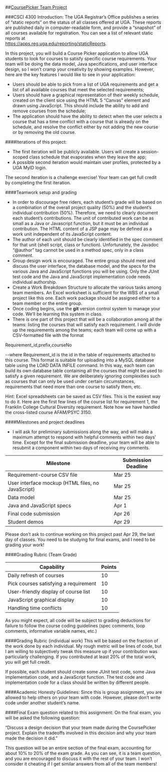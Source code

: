 ##[CoursePicker Team Project](http://vincentclee.github.io/uga-course-picker/)

###CSCI 4300
Introduction: The UGA Registrar’s Office publishes a series of “static reports” on the status of all classes offered at UGA. These reports are published daily in computer-readable form, and provide a “snapshot” of all courses available for registration. You can see a list of relevant static reports at  
https://apps.reg.uga.edu/reporting/staticReports.

In this project, you will build a Course Picker application to allow UGA students to look for courses to satisfy specific course requirements. Your team will be doing the data model, Java specifications, and user interface design, so I won’t cramp your creativity by showing examples. However, here are the key features I would like to see in your application:
* Users should be able to pick from a list of UGA requirements and get a list of all available courses that meet the selected requirements;
* Users should have a graphical representation of their weekly schedule, created on the client sice using the HTML 5 “Canvas” element and drawn using JavaScript. This should include the ability to add and remove courses from the schedule;
* The application should have the ability to detect when the user selects a course that has a time conflict with a course that is already on the schedule, and resolve the conflict either by not adding the new course or by removing the old course.

####Iterations of this project:
* The first iteration will be publicly available. Users will create a session-scoped class schedule that evaporates when they leave the app;
* A possible second iteration would maintain user profiles, protected by a UGA MyID login.

The second iteration is a challenge exercise! Your team can get full credit by completing the first iteration.

####Teamwork setup and grading
* In order to discourage free riders, each student’s grade will be based on a combination of the overall project quality (50%) and the student’s individual contribution (50%). Therefore, we need to clearly document each student’s contributions. The unit of contributed work can be as small as a Java or Javascript function, but it must be an individual contribution. The HTML content of a JSP page may be defined as a work unit independent of its JavaScript content.
* The author of each unit should be clearly identified in the spec comment for that unit (shell script, class or function). Unfortunately, the Javadoc “@author” tag cannot be used in a method spec, only in a class comment.
* Group design work is encouraged. The entire group should meet and discuss the user interface, the database model, and the specs for the various Java and JavaScript functions you will be using. Only the JUnit test code and the Java and JavaScript implementation code needs individual authorship.
* Create a Work Breakdown Structure to allocate the various tasks among team members. An Excel worksheet is sufficient for the WBS of a small project like this one. Each work package should be assigned either to a team member or the entire group.
* Once coding begins, use the **git** version control system to manage your code. We’ll be learning this system in class.
* There is one part of this project that will be a collaboration among all the teams: listing the courses that will satisfy each requirement. I will divide up the requirements among the teams; each team will come up with a CSV-formatted file with the format

Requirement_id,prefix,courseNo

--where Requirement_id is the id in the table of requirements attached to this course. This format is suitable for uploading into a MySQL database table using the LOAD DATA INFILE command. In this way, each team can build its own database table containing all the courses that might be used to satisfy a given requirement. We are deliberately ignoring complexities such as courses that can only be used under certain circumstances, requirements that need more than one course to satisfy them, etc.

Hint: Excel spreadsheets can be saved as CSV files. This is the easiest way to do it. Here are the first few lines of the course list for requirement 1, the Franklin College Cultural Diversity requirement. Note how we have handled the cross-listed course AFAM/PSYC 3150.

####Milestones and project deadlines
* I will ask for preliminary submissions along the way, and will make a maximum attempt to respond with helpful comments within two days’ time. Except for the final submission deadline, your team will be able to resubmit a component within two days of receiving my comments.

Milestone | Submission Deadline
--------- | -------------------
Requirement-course CSV file | Mar 25
User interface mockup (HTML files, no JavaScript) | Mar 25
Data model | Mar 25
Java and JavaScript specs | Apr 1
Final code submission | Apr 26
Student demos | Apr 29

Please don’t ask to continue working on this project past Apr 29, the last day of classes. You need to be studying for final exams, and I need to be grading your work!

####Grading Rubric (Team Grade)

Capability | Points
---------- | ------
Daily refresh of courses | 10
Pick courses satisfying a requirement | 10
User-friendly display of course list | 10
JavaScript graphical display | 10
Handling time conflicts | 10

As you might expect, all code will be subject to grading deductions for failure to follow the course coding guidelines (spec comments, loop comments, informative variable names, etc.)

####Grading Rubric (individual work)
This will be based on the fraction of the work done by each individual. My rough metric will be lines of code, but I am willing to subjectively tweak this measure up if your contribution was particularly challenging. If you contributed at least 20% of the total work, you will get full credit.

If possible, each student should create some JUnit test code, some Java implementation code, and a JavaScript function. The test code and implementation code for a class should be written by different people.

####Academic Honesty Guidelines:
Since this is group assignment, you are allowed to help others on your team with code. However, please don’t write code under another student’s name.

####Final Exam question related to this assignment:
On the final exam, you will be asked the following question:

“Discuss a design decision that your team made during the CoursePicker project. Explain the tradeoffs involved in this decision and why your team made the decision it did.”

This question will be an entire section of the final exam, accounting for about 10% to 20% of the exam grade. As you can see, it is a team question, and you are encouraged to discuss it with the rest of your team. I won’t consider it cheating if I get similar answers from all of the team members!

